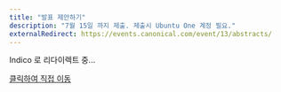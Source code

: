 ```yaml
---
title: "발표 제안하기"
description: "7월 15일 까지 제출. 제출시 Ubuntu One 계정 필요."
externalRedirect: https://events.canonical.com/event/13/abstracts/
---
```


Indico 로 리다이렉트 중... 

[클릭하여 직접 이동](https://events.canonical.com/event/13/abstracts/)